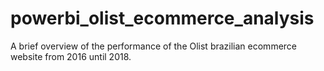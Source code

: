 # powerbi_olist_ecommerce_analysis
A brief overview of the performance of the Olist brazilian ecommerce website from 2016 until 2018.
